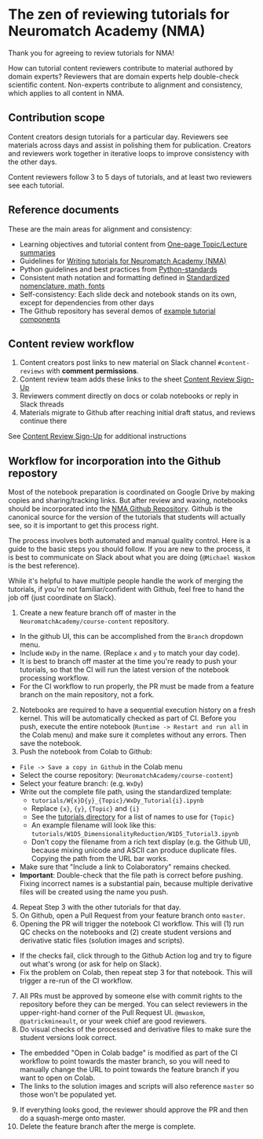 # The zen of reviewing tutorials for Neuromatch Academy (NMA)

Thank you for agreeing to review tutorials for NMA!

How can tutorial content reviewers contribute to material authored by domain experts? Reviewers that are domain experts help double-check scientific content. Non-experts contribute to alignment and consistency, which applies to all content in NMA.

## Contribution scope

Content creators design tutorials for a particular day. Reviewers see materials across days and assist in polishing them for publication. Creators and reviewers work together in iterative loops to improve consistency with the other days.

Content reviewers follow 3 to 5 days of tutorials, and at least two reviewers see each tutorial.

## Reference documents

These are the main areas for alignment and consistency: 

* Learning objectives and tutorial content from [One-page Topic/Lecture summaries](https://drive.google.com/drive/folders/1mrXdVGgPqb-NVVLZj3E0FWETp9z-L9I-)
* Guidelines for [Writing tutorials for Neuromatch Academy (NMA)](https://github.com/NeuromatchAcademy/course-content/blob/master/tutorials/writing-tutorials.md)
* Python guidelines and best practices from [Python-standards](https://github.com/NeuromatchAcademy/course-content/blob/master/tutorials/python-standards.md)
* Consistent math notation and formatting defined in [Standardized nomenclature, math, fonts](https://docs.google.com/document/d/1Z3Bc0oQA4a-y3xJU2mtIDMAOen1SO8AmUjkc3_xFOPM/edit)
* Self-consistency: Each slide deck and notebook stands on its own, except for dependencies from other days
* The Github repository has several demos of [example tutorial components](https://github.com/NeuromatchAcademy/course-content/tree/master/tutorials/demo)

## Content review workflow

1. Content creators post links to new material on Slack channel `#content-reviews` with **comment permissions**.
2. Content review team adds these links to the sheet [Content Review Sign-Up](https://docs.google.com/spreadsheets/d/1LtLEk0H7gkR34kXJVC3hICUsLwfabbSjTPSlterB-xg/edit)
3. Reviewers comment directly on docs or colab notebooks or reply in Slack threads
4. Materials migrate to Github after reaching initial draft status, and reviews continue there

See [Content Review Sign-Up](https://docs.google.com/spreadsheets/d/1LtLEk0H7gkR34kXJVC3hICUsLwfabbSjTPSlterB-xg/edit) for additional instructions

## Workflow for incorporation into the Github repostory

Most of the notebook preparation is coordinated on Google Drive by making copies and sharing/tracking links. But after review and waxing, notebooks should be incorporated into the [NMA Github Repository](https://github.com/NeuromatchAcademy/course-content). Github is the canonical source for the version of the tutorials that students will actually see, so it is important to get this process right.

The process involves both automated and manual quality control. Here is a guide to the basic steps you should follow. If you are new to the process, it is best to communicate on Slack about what you are doing (`@Michael Waskom` is the best reference).

While it's helpful to have multiple people handle the work of merging the tutorials, if you're not familiar/confident with Github, feel free to hand the job off (just coordinate on Slack).

1. Create a new feature branch off of master in the `NeuromatchAcademy/course-content` repository.
  - In the github UI, this can be accomplished from the `Branch` dropdown menu.
  - Include `WxDy` in the name. (Replace `x` and `y` to match your day code).
  - It is best to branch off master at the time you're ready to push your tutorials, so that the CI will run the latest version of the notebook processing workflow.
  - For the CI workflow to run properly, the PR must be made from a feature branch on the main repository, not a fork.
2. Notebooks are required to have a sequential execution history on a fresh kernel. This will be automatically checked as part of CI. Before you push, execute the entire notebook (`Runtime -> Restart and run all` in the Colab menu) and make sure it completes without any errors. Then save the notebook.
3. Push the notebook from Colab to Github:
  - `File -> Save a copy in Github` in the Colab menu
  - Select the course repository: (`NeuromatchAcademy/course-content`)
  - Select your feature branch: (e.g. `WxDy`)
  - Write out the complete file path, using the standardized template:
    - `tutorials/W{x}D{y}_{Topic}/WxDy_Tutorial{i}.ipynb`
    - Replace `{x}`, `{y}`, `{Topic}` and `{i}`
    - See the [tutorials directory](https://github.com/NeuromatchAcademy/course-content/tree/master/tutorials) for a list of names to use for `{Topic}`
    - An example filename will look like this: `tutorials/W1D5_DimensionalityReduction/W1D5_Tutorial3.ipynb`
    - Don't copy the filename from a rich text display (e.g. the Github UI), because mixing unicode and ASCII can produce duplicate files. Copying the path from the URL bar works.
  - Make sure that "Include a link to Colaboratory" remains checked.
  - **Important**: Double-check that the file path is correct before pushing. Fixing incorrect names is a substantial pain, because multiple derivative files will be created using the name you push.
4. Repeat Step 3 with the other tutorials for that day.
5. On Github, open a Pull Request from your feature branch onto `master`.
6. Opening the PR will trigger the notebook CI workflow. This will (1) run QC checks on the notebooks and (2) create student versions and derivative static files (solution images and scripts).
  - If the checks fail, click through to the Github Action log and try to figure out what's wrong (or ask for help on Slack).
  - Fix the problem on Colab, then repeat step 3 for that notebook. This will trigger a re-run of the CI workflow.
7. All PRs must be approved by someone else with commit rights to the repository before they can be merged. You can select reviewers in the upper-right-hand corner of the Pull Request UI. `@mwaskom`, `@patrickmineault`, or your week chief are good reviewers.
8. Do visual checks of the processed and derivative files to make sure the student versions look correct.
  - The embedded "Open in Colab badge" is modified as part of the CI workflow to point towards the master branch, so you will need to manually change the URL to point towards the feature branch if you want to open on Colab.
  - The links to the solution images and scripts will also reference `master` so those won't be populated yet.
9. If everything looks good, the reviewer should approve the PR and then do a squash-merge onto master.
10. Delete the feature branch after the merge is complete.